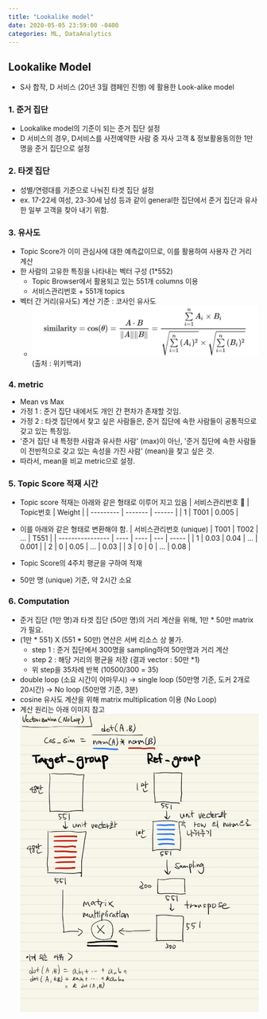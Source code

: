 ```yaml
---
title: "Lookalike model"
date: 2020-05-05 23:59:00 -0400
categories: ML, DataAnalytics
---
```


## Lookalike Model

- S사 합작, D 서비스 (20년 3월 캠페인 진행) 에 활용한 Look-alike model

### 1. 준거 집단
- Lookalike model의 기준이 되는 준거 집단 설정
- D 서비스의 경우, D서비스를 사전예약한 사람 중 자사 고객 & 정보활용동의한 1만명을 준거 집단으로 설정

### 2. 타겟 집단
- 성별/연령대를 기준으로 나눠진 타겟 집단 설정
- ex. 17-22세 여성, 23-30세 남성 등과 같이 general한 집단에서 준거 집단과 유사한 일부 고객을 찾아 내기 위함.

### 3. 유사도 
- Topic Score가 이미 관심사에 대한 예측값이므로, 이를 활용하여 사용자 간 거리 계산
- 한 사람의 고유한 특징을 나타내는 벡터 구성 (1*552)
  - Topic Browser에서 활용되고 있는 551개 columns 이용
  - 서비스관리번호 + 551개 topics
- 벡터 간 거리(유사도) 계산 기준 : 코사인 유사도
  - ![cosine](./img/cosine_sim.png)
  (출처 : 위키백과)

### 4. metric
- Mean vs Max
- 가정 1 : 준거 집단 내에서도 개인 간 편차가 존재할 것임.
- 가정 2 : 타겟 집단에서 찾고 싶은 사람들은, 준거 집단에 속한 사람들이 공통적으로 갖고 있는 특징임.
- '준거 집단 내 특정한 사람과 유사한 사람' (max)이 아닌, '준거 집단에 속한 사람들이 전반적으로 갖고 있는 속성을 가진 사람' (mean)을 찾고 싶은 것.
- 따라서, mean을 비교 metric으로 설정.

### 5. Topic Score 적재 시간
- Topic score 적재는 아래와 같은 형태로 이루어 지고 있음
  | 서비스관리번호  | Topic번호 | Weight |
  | --------- | ------- | ------ |
  | 1         | T001    | 0.005  |

- 이를 아래와 같은 형태로 변환해야 함.
  | 서비스관리번호 (unique) | T001 | T002 | ... | T551  |
  | ---------------- | ---- | ---- | --- | ----- |
  | 1                | 0.03 | 0.04 | ... | 0.001 |
  | 2                | 0    | 0.05 | ... | 0.03  |
  | 3                | 0    | 0    | ... | 0.08  |

- Topic Score의 4주치 평균을 구하여 적재
- 50만 명 (unique) 기준, 약 2시간 소요

### 6. Computation
- 준거 집단 (1만 명)과 타겟 집단 (50만 명)의 거리 계산을 위해, 1만 * 50만 matrix가 필요.
- (1만 * 551) X (551 * 50만) 연산은 서버 리소스 상 불가.
  - step 1 : 준거 집단에서 300명을 sampling하여 50만명과 거리 계산
  - step 2 : 해당 거리의 평균을 저장 (결과 vector : 50만 *1)
  - 위 step을 35차례 반복 (10500/300 = 35)
- double loop (소요 시간이 어마무시) -> single loop (50만명 기준, 도커 2개로 20시간) -> No loop (50만명 기준, 3분)
- cosine 유사도 계산을 위해 matrix multiplication 이용 (No Loop)
- 계산 원리는 아래 이미지 참고 
![vectorization](./img/vectorization.png)

